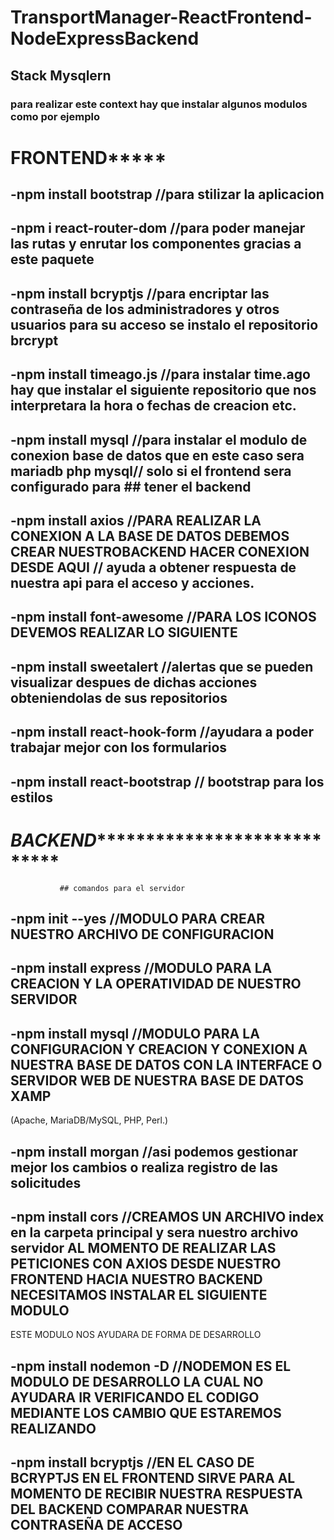 # TransportManager-ReactFrontend-NodeExpressBackend
##              Stack Mysqlern

### para realizar este context hay que instalar algunos modulos como por ejemplo
# ********************************FRONTEND*************************************
## -npm install bootstrap   //para stilizar la aplicacion
## -npm i react-router-dom  //para poder manejar las rutas y enrutar los componentes gracias a este paquete
## -npm install bcryptjs    //para encriptar las contraseña de los administradores y otros usuarios para su acceso se instalo el repositorio brcrypt
## -npm install timeago.js  //para instalar time.ago hay que instalar el siguiente repositorio que nos interpretara la hora o fechas de creacion etc.
## -npm install mysql       //para instalar el modulo de conexion base de datos que en este caso sera mariadb php mysql// solo si el frontend sera configurado para                                 ## tener el backend
## -npm install axios        //PARA REALIZAR LA CONEXION A LA BASE DE DATOS DEBEMOS CREAR NUESTROBACKEND HACER CONEXION DESDE AQUI // ayuda a obtener respuesta de nuestra api para el acceso y acciones.
## -npm install font-awesome //PARA LOS ICONOS DEVEMOS REALIZAR LO SIGUIENTE
## -npm install sweetalert   //alertas que se pueden visualizar despues de dichas acciones obteniendolas de sus repositorios
## -npm install react-hook-form //ayudara a poder trabajar mejor con los formularios
## -npm install react-bootstrap // bootstrap para los estilos

# ***********************BACKEND***************************************************
               ## comandos para el servidor

## -npm init --yes //MODULO PARA CREAR NUESTRO ARCHIVO DE CONFIGURACION
## -npm install express //MODULO PARA LA CREACION Y LA OPERATIVIDAD DE NUESTRO SERVIDOR
## -npm install mysql //MODULO PARA LA CONFIGURACION Y CREACION Y CONEXION A NUESTRA BASE DE DATOS CON LA INTERFACE O SERVIDOR WEB DE NUESTRA BASE DE DATOS XAMP
(Apache, MariaDB/MySQL, PHP, Perl.)

## -npm install morgan //asi podemos gestionar mejor los cambios o realiza registro de las solicitudes
## -npm install cors //CREAMOS UN ARCHIVO index en la carpeta principal y sera nuestro archivo servidor AL MOMENTO DE REALIZAR LAS PETICIONES CON AXIOS DESDE NUESTRO FRONTEND HACIA NUESTRO BACKEND NECESITAMOS INSTALAR EL SIGUIENTE MODULO
ESTE MODULO NOS AYUDARA DE FORMA DE DESARROLLO 
## -npm install nodemon -D //NODEMON ES EL MODULO DE DESARROLLO LA CUAL NO AYUDARA IR VERIFICANDO EL CODIGO MEDIANTE LOS CAMBIO QUE ESTAREMOS REALIZANDO
## -npm install bcryptjs //EN EL CASO DE BCRYPTJS EN EL FRONTEND SIRVE PARA AL MOMENTO DE RECIBIR NUESTRA RESPUESTA DEL BACKEND COMPARAR NUESTRA CONTRASEÑA DE ACCESO

